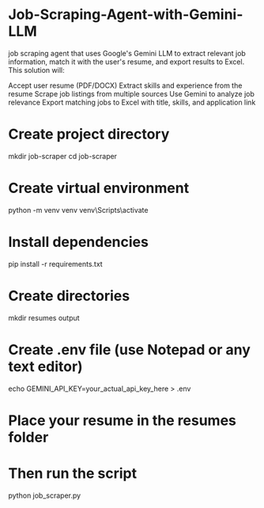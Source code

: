 # Job-Scraping-Agent-with-Gemini-LLM

 job scraping agent that uses Google's Gemini LLM to extract relevant job information, match it with the user's resume, and export results to Excel. This solution will:

Accept user resume (PDF/DOCX)
Extract skills and experience from the resume
Scrape job listings from multiple sources
Use Gemini to analyze job relevance
Export matching jobs to Excel with title, skills, and application link


# Create project directory
mkdir job-scraper
cd job-scraper

# Create virtual environment
python -m venv venv
venv\Scripts\activate

# Install dependencies
pip install -r requirements.txt

# Create directories
mkdir resumes output

# Create .env file (use Notepad or any text editor)
echo GEMINI_API_KEY=your_actual_api_key_here > .env

# Place your resume in the resumes folder
# Then run the script
python job_scraper.py
